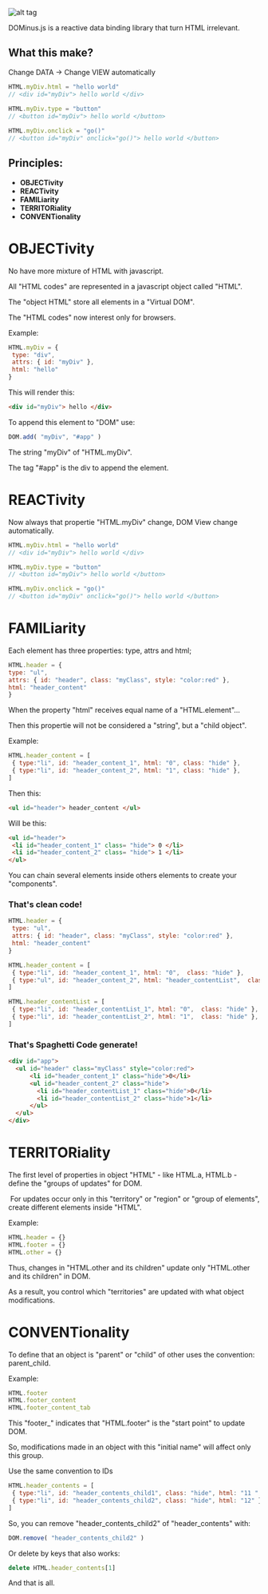 ![alt tag](https://imgur.com/FO7LGTc.png)

DOMinus.js is a reactive data binding library that turn HTML irrelevant.


 ## What this make?
  
 Change DATA -> Change VIEW automatically
 ```Javascript
 HTML.myDiv.html = "hello world" 
 // <div id="myDiv"> hello world </div>
  
 HTML.myDiv.type = "button"
 // <button id="myDiv"> hello world </button>
 
 HTML.myDiv.onclick = "go()"
 // <button id="myDiv" onclick="go()"> hello world </button> 
  ```
  
 ## Principles:
  
 
 * **OBJECTivity**
 * **REACTivity**
 * **FAMILiarity**
 * **TERRITORiality**
 * **CONVENTionality**
 
 
# OBJECTivity

No have more mixture of HTML with javascript.

All "HTML codes" are represented in a javascript object called "HTML". 

The "object HTML" store all elements in a "Virtual DOM".  

The "HTML codes" now interest only for browsers.
  
 Example:
 ```Javascript
 HTML.myDiv = {
  type: "div", 
  attrs: { id: "myDiv" },
  html: "hello"  
 }
 ```
 
 This will render this: 
 
  ```Html
 <div id="myDiv"> hello </div>
 ```
 To append this element to "DOM" use:
 
  ```Javascript
 DOM.add( "myDiv", "#app" )
  ``` 
  
 The string "myDiv" of "HTML.myDiv".
 
 The tag "#app" is the div to append the element.
 
 
 # REACTivity

 Now always that propertie "HTML.myDiv" change, DOM View change automatically.
 
  ```Javascript
 HTML.myDiv.html = "hello world" 
 // <div id="myDiv"> hello world </div>
  
 HTML.myDiv.type = "button"
 // <button id="myDiv"> hello world </button>
 
 HTML.myDiv.onclick = "go()"
 // <button id="myDiv" onclick="go()"> hello world </button> 
  ```
 
  # FAMILiarity

Each element has three properties: type, attrs and html; 
 
   ```Javascript
HTML.header = {
   type: "ul", 
   attrs: { id: "header", class: "myClass", style: "color:red" },
   html: "header_content"  
}
   ```
   
 When the property "html" receives equal name of a "HTML.element"...
 
 Then this propertie will not be considered a "string", but a "child object".
 
 Example:
 ```Javascript
 HTML.header_content = [
  { type:"li", id: "header_content_1", html: "0", class: "hide" },  
  { type:"li", id: "header_content_2", html: "1", class: "hide" },
 ] 
 ```
 
 Then this:
 ```Html
 <ul id="header"> header_content </ul>
 ```
 
 Will be this:
 ```Html
 <ul id="header">  
  <li id="header_content_1" class= "hide"> 0 </li>
  <li id="header_content_2" class= "hide"> 1 </li>
 </ul>
  ```
  
 You can chain several elements inside others elements to create your "components".

### That's clean code! 
 ```Javascript
 HTML.header = {
  type: "ul", 
  attrs: { id: "header", class: "myClass", style: "color:red" },
  html: "header_content"  
 }
 
 HTML.header_content = [
  { type:"li", id: "header_content_1", html: "0",  class: "hide" },  
  { type:"ul", id: "header_content_2", html: "header_contentList",  class: "hide" },
 ] 
 
 HTML.header_contentList = [
  { type:"li", id: "header_contentList_1", html: "0",  class: "hide" },  
  { type:"li", id: "header_contentList_2", html: "1",  class: "hide" },
 ] 
 ```

 
  ### That's Spaghetti Code generate! 
```Html
<div id="app">
  <ul id="header" class="myClass" style="color:red">
      <li id="header_content_1" class="hide">0</li>
      <ul id="header_content_2" class="hide">
        <li id="header_contentList_1" class="hide">0</li>
        <li id="header_contentList_2" class="hide">1</li>
      </ul>
  </ul>
</div>
```

 
   # TERRITORiality

 The first level of properties in object "HTML" - like HTML.a, HTML.b - define the "groups of updates" for DOM.
 
 For updates occur only in this "territory" or "region" or "group of elements", create different elements inside "HTML".
 
 Example:
 ```Javascript
 HTML.header = {} 
 HTML.footer = {}
 HTML.other = {}
 ```
 
 Thus, changes in "HTML.other and its children" update only "HTML.other and its children" in DOM. 
 
 As a result, you control which "territories" are updated with what object modifications.
 
   # CONVENTionality
 
 To define that an object is "parent" or "child" of other uses the convention: parent_child.
 
 Example: 
  ```Javascript
  HTML.footer
  HTML.footer_content
  HTML.footer_content_tab 
  ```
  
 This "footer_" indicates that "HTML.footer" is the "start point" to update DOM. 
 
 So, modifications made in an object with this "initial name" will affect only this group.
 
 Use the same convention to IDs
 ```Javascript
 HTML.header_contents = [
  { type:"li", id: "header_contents_child1", class: "hide", html: "11 " },  
  { type:"li", id: "header_contents_child2", class: "hide", html: "12" },
 ] 
  ```
 So, you can remove "header_contents_child2" of "header_contents" with:
  ```Javascript
 DOM.remove( "header_contents_child2" )
  ```

 Or delete by keys that also works:
  ```Javascript
 delete HTML.header_contents[1]
   ```
  
 And that is all.

 
 
 
 
 
 
 
 
 
 
 
